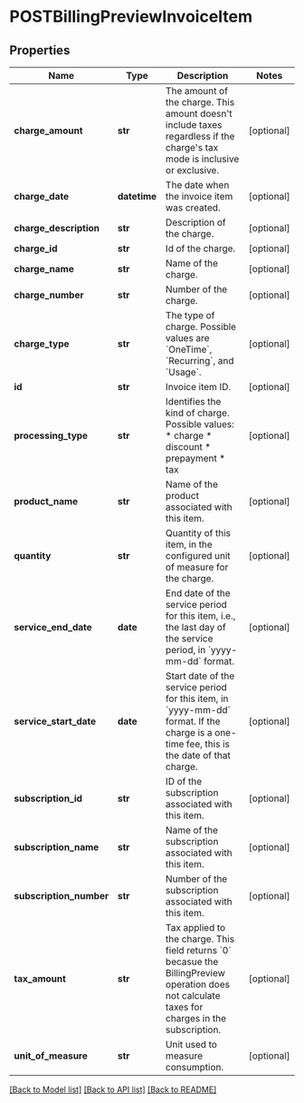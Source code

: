 # POSTBillingPreviewInvoiceItem

## Properties
Name | Type | Description | Notes
------------ | ------------- | ------------- | -------------
**charge_amount** | **str** | The amount of the charge. This amount doesn&#39;t include taxes regardless if the charge&#39;s tax mode is inclusive or exclusive.  | [optional] 
**charge_date** | **datetime** | The date when the invoice item was created.  | [optional] 
**charge_description** | **str** | Description of the charge.  | [optional] 
**charge_id** | **str** | Id of the charge.  | [optional] 
**charge_name** | **str** | Name of the charge.  | [optional] 
**charge_number** | **str** | Number of the charge.  | [optional] 
**charge_type** | **str** | The type of charge.   Possible values are &#x60;OneTime&#x60;, &#x60;Recurring&#x60;, and &#x60;Usage&#x60;.  | [optional] 
**id** | **str** | Invoice item ID.  | [optional] 
**processing_type** | **str** | Identifies the kind of charge.   Possible values: * charge * discount * prepayment * tax | [optional] 
**product_name** | **str** | Name of the product associated with this item.  | [optional] 
**quantity** | **str** | Quantity of this item, in the configured unit of measure for the charge.  | [optional] 
**service_end_date** | **date** | End date of the service period for this item, i.e., the last day of the service period, in &#x60;yyyy-mm-dd&#x60; format.  | [optional] 
**service_start_date** | **date** | Start date of the service period for this item, in &#x60;yyyy-mm-dd&#x60; format. If the charge is a one-time fee, this is the date of that charge.  | [optional] 
**subscription_id** | **str** | ID of the subscription associated with this item.  | [optional] 
**subscription_name** | **str** | Name of the subscription associated with this item.  | [optional] 
**subscription_number** | **str** | Number of the subscription associated with this item.  | [optional] 
**tax_amount** | **str** | Tax applied to the charge. This field returns &#x60;0&#x60; becasue the BillingPreview operation does not calculate taxes for charges in the subscription.  | [optional] 
**unit_of_measure** | **str** | Unit used to measure consumption.  | [optional] 

[[Back to Model list]](../README.md#documentation-for-models) [[Back to API list]](../README.md#documentation-for-api-endpoints) [[Back to README]](../README.md)


